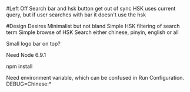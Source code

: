 #Left Off
Search bar and hsk button get out of sync
    HSK uses current query, but if user searches with bar it doesn't use the hsk

#Design Desires
Minimalist but not bland
Simple HSK filtering of search term
Simple browse of HSK
Search either chinese, pinyin, english or all

Small logo bar on top?

Need Node 6.9.1

npm install

Need environment variable, which can be confused in Run Configuration.
    DEBUG=Chinese:*
